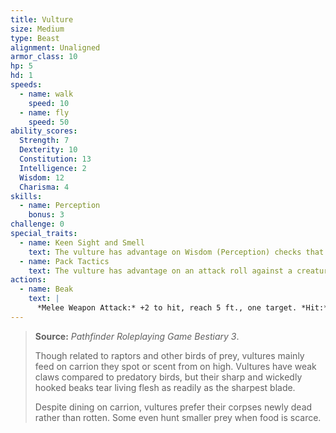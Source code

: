 ```yaml
---
title: Vulture
size: Medium
type: Beast
alignment: Unaligned
armor_class: 10
hp: 5
hd: 1
speeds:
  - name: walk
    speed: 10
  - name: fly
    speed: 50
ability_scores:
  Strength: 7
  Dexterity: 10
  Constitution: 13
  Intelligence: 2
  Wisdom: 12
  Charisma: 4
skills:
  - name: Perception
    bonus: 3
challenge: 0
special_traits:
  - name: Keen Sight and Smell
    text: The vulture has advantage on Wisdom (Perception) checks that rely on sight or smell.
  - name: Pack Tactics
    text: The vulture has advantage on an attack roll against a creature if at least one of the vulture's allies is within 5 feet of the creature and the ally isn't incapacitated.
actions:
  - name: Beak
    text: |
      *Melee Weapon Attack:* +2 to hit, reach 5 ft., one target. *Hit:* 2 (1d4) piercing damage.
---
```


> **Source:** *Pathfinder Roleplaying Game Bestiary 3*.
>
> Though related to raptors and other birds of prey, vultures mainly feed on carrion they spot or scent from on high. Vultures have weak claws compared to predatory birds, but their sharp and wickedly hooked beaks tear living flesh as readily as the sharpest blade.
>
> Despite dining on carrion, vultures prefer their corpses newly dead rather than rotten. Some even hunt smaller prey when food is scarce.
